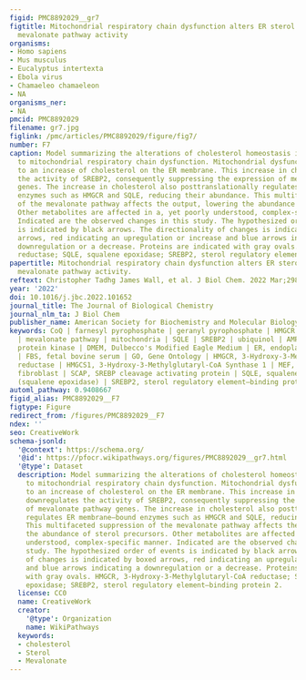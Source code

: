 ```yaml
---
figid: PMC8892029__gr7
figtitle: Mitochondrial respiratory chain dysfunction alters ER sterol sensing and
  mevalonate pathway activity
organisms:
- Homo sapiens
- Mus musculus
- Eucalyptus intertexta
- Ebola virus
- Chamaeleo chamaeleon
- NA
organisms_ner:
- NA
pmcid: PMC8892029
filename: gr7.jpg
figlink: /pmc/articles/PMC8892029/figure/fig7/
number: F7
caption: Model summarizing the alterations of cholesterol homeostasis in response
  to mitochondrial respiratory chain dysfunction. Mitochondrial dysfunction leads
  to an increase of cholesterol on the ER membrane. This increase in cholesterol downregulates
  the activity of SREBP2, consequently suppressing the expression of mevalonate pathway
  genes. The increase in cholesterol also posttranslationally regulates ER membrane–bound
  enzymes such as HMGCR and SQLE, reducing their abundance. This multifaceted suppression
  of the mevalonate pathway affects the output, lowering the abundance of sterol precursors.
  Other metabolites are affected in a, yet poorly understood, complex-specific manner.
  Indicated are the observed changes in this study. The hypothesized order of events
  is indicated by black arrows. The directionality of changes is indicated by boxed
  arrows, red indicating an upregulation or increase and blue arrows indicating a
  downregulation or a decrease. Proteins are indicated with gray ovals. HMGCR, 3-Hydroxy-3-Methylglutaryl-CoA
  reductase; SQLE, squalene epoxidase; SREBP2, sterol regulatory element–binding protein 2.
papertitle: Mitochondrial respiratory chain dysfunction alters ER sterol sensing and
  mevalonate pathway activity.
reftext: Christopher Tadhg James Wall, et al. J Biol Chem. 2022 Mar;298(3):101652.
year: '2022'
doi: 10.1016/j.jbc.2022.101652
journal_title: The Journal of Biological Chemistry
journal_nlm_ta: J Biol Chem
publisher_name: American Society for Biochemistry and Molecular Biology
keywords: CoQ | farnesyl pyrophosphate | geranyl pyrophosphate | HMGCR | isoprenoids
  | mevalonate pathway | mitochondria | SQLE | SREBP2 | ubiquinol | AMPK, 5′ AMP-activated
  protein kinase | DMEM, Dulbecco's Modified Eagle Medium | ER, endoplasmic reticulum
  | FBS, fetal bovine serum | GO, Gene Ontology | HMGCR, 3-Hydroxy-3-Methylglutaryl-CoA
  reductase | HMGCS1, 3-Hydroxy-3-Methylglutaryl-CoA Synthase 1 | MEF, mouse embryonic
  fibroblast | SCAP, SREBP cleavage activating protein | SQLE, squalene monooxygenase
  (squalene epoxidase) | SREBP2, sterol regulatory element–binding protein 2
automl_pathway: 0.9408667
figid_alias: PMC8892029__F7
figtype: Figure
redirect_from: /figures/PMC8892029__F7
ndex: ''
seo: CreativeWork
schema-jsonld:
  '@context': https://schema.org/
  '@id': https://pfocr.wikipathways.org/figures/PMC8892029__gr7.html
  '@type': Dataset
  description: Model summarizing the alterations of cholesterol homeostasis in response
    to mitochondrial respiratory chain dysfunction. Mitochondrial dysfunction leads
    to an increase of cholesterol on the ER membrane. This increase in cholesterol
    downregulates the activity of SREBP2, consequently suppressing the expression
    of mevalonate pathway genes. The increase in cholesterol also posttranslationally
    regulates ER membrane–bound enzymes such as HMGCR and SQLE, reducing their abundance.
    This multifaceted suppression of the mevalonate pathway affects the output, lowering
    the abundance of sterol precursors. Other metabolites are affected in a, yet poorly
    understood, complex-specific manner. Indicated are the observed changes in this
    study. The hypothesized order of events is indicated by black arrows. The directionality
    of changes is indicated by boxed arrows, red indicating an upregulation or increase
    and blue arrows indicating a downregulation or a decrease. Proteins are indicated
    with gray ovals. HMGCR, 3-Hydroxy-3-Methylglutaryl-CoA reductase; SQLE, squalene
    epoxidase; SREBP2, sterol regulatory element–binding protein 2.
  license: CC0
  name: CreativeWork
  creator:
    '@type': Organization
    name: WikiPathways
  keywords:
  - cholesterol
  - Sterol
  - Mevalonate
---
```

